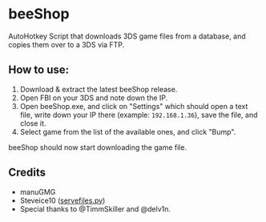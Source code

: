 # beeShop
AutoHotkey Script that downloads 3DS game files from a database, and copies them over to a 3DS via FTP.

## How to use:

1. Download & extract the latest beeShop release.
2. Open FBI on your 3DS and note down the IP.
3. Open beeShop.exe, and click on "Settings" which should open a text file, write down your IP there (example: `192.168.1.36`), save the file, and close it.
4. Select game from the list of the available ones, and click "Bump".

beeShop should now start downloading the game file.

## Credits
* manuGMG
* Steveice10 ([servefiles.py](https://github.com/Steveice10/FBI/tree/master/servefiles))
* Special thanks to @TimmSkiller and @delv1n.

